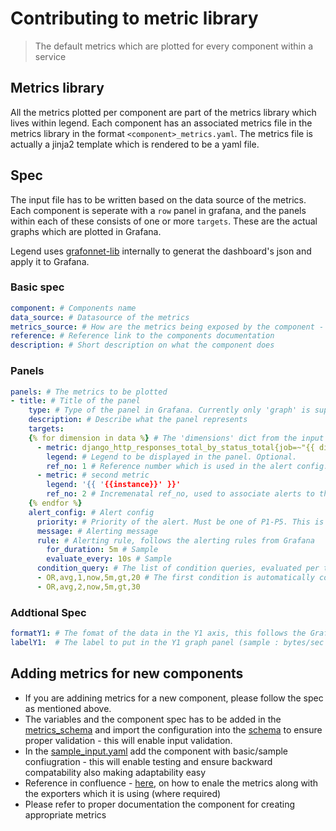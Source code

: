 # Contributing to metric library
> The default metrics which are plotted for every component within a service

## Metrics library 

All the metrics plotted per component are part of the metrics library which lives within legend. 
Each component has an associated metrics file in the metrics library in the format 
`<component>_metrics.yaml`. The metrics file is actually a jinja2 template which is rendered to 
be a yaml file. 

## Spec

The input file has to be written based on the data source of the metrics. 
Each component is seperate with a `row` panel in grafana, and the panels within each of these
consists of one or more `targets`. These are the actual graphs which are plotted in Grafana. 

Legend uses [grafonnet-lib](https://github.com/grofers/grafonnet-lib.git) internally to generat the
dashboard's json and apply it to Grafana. 

### Basic spec
```yaml
component: # Components name
data_source: # Datasource of the metrics
metrics_source: # How are the metrics being exposed by the component - default(framework is exposing by itslef/have to be enabled on the managed service) | <exporter name>
reference: # Reference link to the components documentation
description: # Short description on what the component does
```

### Panels
```yaml
panels: # The metrics to be plotted
- title: # Title of the panel
    type: # Type of the panel in Grafana. Currently only 'graph' is supported in legend
    description: # Describe what the panel represents
    targets:
    {% for dimension in data %} # The 'dimensions' dict from the input file is passed to the targets
      - metric: django_http_responses_total_by_status_total{job=~"{{ dimension.job }}"} # metric to be plotted. You can use jinja2 templating fill in the vars passed in the input file
        legend: # Legend to be displayed in the panel. Optional.
        ref_no: 1 # Reference number which is used in the alert config. Do not confuse with the ref_id which Grafana creates. 'ref_no' is internal, but when the grafana dashboard is created grafana actually creates a ref id (from A to Z). Legend associates the ref_no to the ref_id and sets the appropriate alert rule on the metric
      - metric: # second metric
        legend: '{{ '{{instance}}' }}'
        ref_no: 2 # Incremenatal ref_no, used to associate alerts to this particular metric
    {% endfor %}
    alert_config: # Alert config
      priority: # Priority of the alert. Must be one of P1-P5. This is configured as a tag in grafana with the key:value - og_priority:<priority>. This priority is associated to the alert/incident in opsgenie automatically
      message: # Alerting message
      rule: # Alerting rule, follows the alerting rules from Grafana
        for_duration: 5m # Sample
        evaluate_every: 10s # Sample
      condition_query: # The list of condition queries, evaluated per target. Follows the same format as described in Grafana alerts
      - OR,avg,1,now,5m,gt,20 # The first condition is automatically converted to 'WHEN' when the alert if being configured in grafana. The ref_no of the target must be filled in the third field to reference which target has to be evaluated against this rule. 
      - OR,avg,2,now,5m,gt,30

```

### Addtional Spec
``` yaml
formatY1: # The fomat of the data in the Y1 axis, this follows the Grafana standard (sample : Bps, bytes, s, percent)
labelY1:  # The label to put in the Y1 graph panel (sample : bytes/sec , bytes , seconds, percent)
```

## Adding metrics for new components

* If you are addining metrics for a new component, please follow the spec as mentioned above. 
* The variables and the component spec has to be added in the [metrics_schema](../metrics/metrics_schema.py) and import the configuration into the [schema](../metrics/schema.py) to ensure proper validation - this will enable input validation.
* In the [sample_input.yaml](../sample_input.yaml) add the component with basic/sample confiugration - this will enable testing and ensure backward compatability also making adaptability easy
* Reference in  confluence - [here](https://grofers.atlassian.net/wiki/spaces/IN/pages/1491140622/Exposing+metrics+on+services),  on how to enale the metrics along with the exporters which it is using (where required)
* Please refer to proper documentation the component for creating appropriate metrics